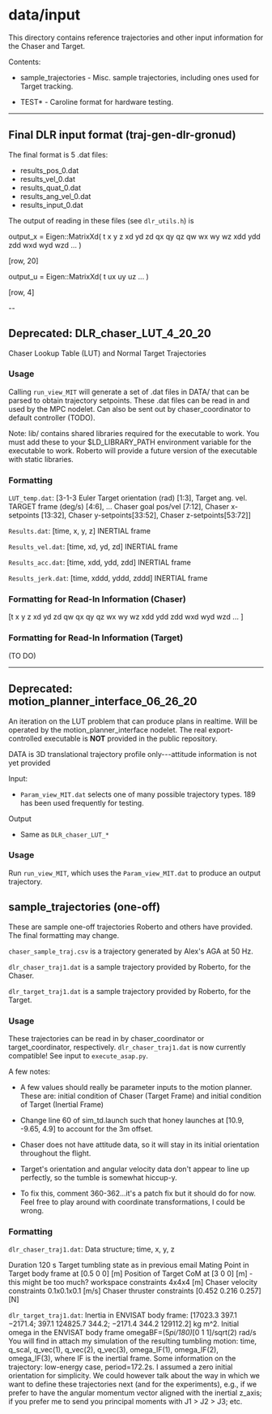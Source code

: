 # data/input

This directory contains reference trajectories and other input information for the Chaser and Target.

Contents:

* sample_trajectories - Misc. sample trajectories, including ones used for Target tracking.

* TEST* - Caroline format for hardware testing.

---

## Final DLR input format (traj-gen-dlr-gronud)

The final format is 5 .dat files:
* results_pos_0.dat
* results_vel_0.dat
* results_quat_0.dat
* results_ang_vel_0.dat
* results_input_0.dat

The output of reading in these files (see `dlr_utils.h`) is

output_x = Eigen::MatrixXd(
  t x y z xd yd zd qx qy qz qw wx wy wz xdd ydd zdd wxd wyd wzd
  ...
  )

[row, 20]

output_u = Eigen::MatrixXd(
  t ux uy uz
  ...
  )

[row, 4]

--
## Deprecated: DLR_chaser_LUT_4_20_20

Chaser Lookup Table (LUT) and Normal Target Trajectories

### Usage
Calling `run_view_MIT` will generate a set of .dat files in DATA/ that can be parsed to obtain trajectory setpoints. These .dat files
can be read in and used by the MPC nodelet. Can also be sent out by chaser_coordinator to default controller (TODO).

Note: lib/ contains shared libraries required for the executable to work. You must add these to your $LD_LIBRARY_PATH environment variable
for the executable to work. Roberto will provide a future version of the executable with static libraries.

### Formatting
`LUT_temp.dat`:
[3-1-3 Euler Target orientation (rad) [1:3], Target ang. vel. TARGET frame (deg/s) [4:6], ...
 Chaser goal pos/vel [7:12], Chaser x-setpoints [13:32], Chaser y-setpoints[33:52], Chaser z-setpoints[53:72]]

`Results.dat`:
[time, x, y, z] INERTIAL frame

`Results_vel.dat`:
[time, xd, yd, zd] INERTIAL frame

`Results_acc.dat`:
[time, xdd, ydd, zdd] INERTIAL frame

`Results_jerk.dat`:
[time, xddd, yddd, zddd] INERTIAL frame

### Formatting for Read-In Information (Chaser)
[t x y z xd yd zd qw qx qy qz wx wy wz xdd ydd zdd wxd wyd wzd
...
]

### Formatting for Read-In Information (Target)
(TO DO)

---

## Deprecated: motion_planner_interface_06_26_20

An iteration on the LUT problem that can produce plans in realtime. Will be operated by the motion_planner_interface nodelet. The real export-controlled executable is **NOT** provided in the public repository.

DATA is 3D translational trajectory profile only---attitude information is not yet provided

Input:
* `Param_view_MIT.dat` selects one of many possible trajectory types. 189 has been used frequently for testing.

Output
* Same as `DLR_chaser_LUT_*`

### Usage

Run `run_view_MIT`, which uses the `Param_view_MIT.dat` to produce an output trajectory.

## sample_trajectories (one-off)

These are sample one-off trajectories Roberto and others have provided. The final formatting may change.

`chaser_sample_traj.csv` is a trajectory generated by Alex's AGA at 50 Hz.

`dlr_chaser_traj1.dat` is a sample trajectory provided by Roberto, for the Chaser.

`dlr_target_traj1.dat` is a sample trajectory provided by Roberto, for the Target.

### Usage
These trajectories can be read in by chaser_coordinator or target_coordinator, respectively. `dlr_chaser_traj1.dat` is now currently compatible! See input to `execute_asap.py`.

A few notes:

* A few values should really be parameter inputs to the motion planner. These are: initial condition of Chaser (Target Frame) and initial condition of Target (Inertial Frame)

* Change line 60 of sim_td.launch such that honey launches
 at [10.9, -9.65, 4.9] to account for the 3m offset.

* Chaser does not have attitude data, so it will stay in its initial orientation throughout the flight.

* Target's orientation and angular velocity data don't appear to line up perfectly, so the tumble is somewhat hiccup-y.

* To fix this, comment 360-362...it's a patch fix but it should do for now. Feel free to play around with coordinate transformations, I could be wrong.

### Formatting
`dlr_chaser_traj1.dat`:
Data structure; time, x, y, z

Duration 120 s
Target tumbling state as in previous email
Mating Point in Target body frame at [0.5 0 0] [m]
Position of Target CoM at [3 0 0] [m] - this might be too much?
workspace constraints 4x4x4 [m]
Chaser velocity constraints 0.1x0.1x0.1 [m/s]
Chaser thruster constraints [0.452 0.216 0.257] [N]

`dlr_target_traj1.dat`:
Inertia in ENVISAT body frame: [17023.3 397.1 −2171.4; 397.1 124825.7 344.2; −2171.4 344.2 129112.2] kg m^2.
Initial omega in the ENVISAT body frame omegaBF=(5*pi/180)*[0 1 1]/sqrt(2) rad/s
You will find in attach my simulation of the resulting tumbling motion: time, q_scal, q_vec(1), q_vec(2), q_vec(3), omega_IF(1), omega_IF(2), omega_IF(3), where IF is the inertial frame.
Some information on the trajectory: low-energy case, period=172.2s.
I assumed a zero initial orientation for simplicity. We could however talk about the way in which we want to define these trajectories next (and for the experiments), e.g., if we prefer to have the angular momentum vector aligned with the inertial z_axis; if you prefer me to send you principal moments with J1 > J2 > J3; etc.
